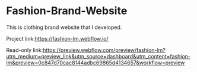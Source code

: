 # Fashion-Brand-Website

This is clothing brand website that I developed. 

Project link:https://fashion-lm.webflow.io/

Read-only link:https://preview.webflow.com/preview/fashion-lm?utm_medium=preview_link&utm_source=dashboard&utm_content=fashion-lm&preview=0c847d70cac8144adbc69865d4134657&workflow=preview
